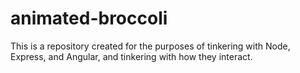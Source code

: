 # animated-broccoli
This is a repository created for the purposes of tinkering with Node, Express, and Angular, and tinkering with how they interact.
